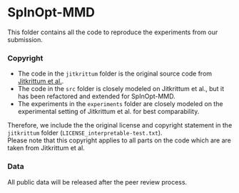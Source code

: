 # SpInOpt-MMD

This folder contains all the code to reproduce the experiments from our submission.

### Copyright

- The code in the ```jitkrittum``` folder is the original source code from [Jitkrittum et al.](https://github.com/wittawatj/interpretable-test).
- The code in the ```src``` folder is closely modeled on Jitkrittum et al., but it has been refactored and extended for SpInOpt-MMD.
- The experiments in the ```experiments``` folder are closely modeled on the experimental setting of Jitkrittum et al. for best comparability.

Therefore, we include the the original license and copyright statement in the ```jitkrittum``` folder (```LICENSE_interpretable-test.txt```).  
Please note that this copyright applies to all parts on the code which are are taken from Jitkrittum et al.

### Data

All public data will be released after the peer review process.
